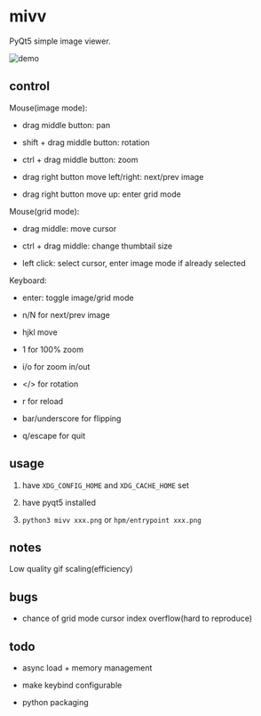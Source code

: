 # mivv

PyQt5 simple image viewer.

![demo](https://asrcpq.github.io/resources/2111/mivv_demo.gif)

## control

Mouse(image mode):

* drag middle button: pan

* shift + drag middle button: rotation

* ctrl + drag middle button: zoom

* drag right button move left/right: next/prev image

* drag right button move up: enter grid mode

Mouse(grid mode):

* drag middle: move cursor

* ctrl + drag middle: change thumbtail size

* left click: select cursor, enter image mode if already selected

Keyboard:

* enter: toggle image/grid mode

* n/N for next/prev image

* hjkl move

* 1 for 100% zoom

* i/o for zoom in/out

* \</\> for rotation

* r for reload

* bar/underscore for flipping

* q/escape for quit

## usage

1. have `XDG_CONFIG_HOME` and `XDG_CACHE_HOME` set

2. have pyqt5 installed

3. `python3 mivv xxx.png` or `hpm/entrypoint xxx.png`

## notes

Low quality gif scaling(efficiency)

## bugs

* chance of grid mode cursor index overflow(hard to reproduce)

## todo

* async load + memory management

* make keybind configurable

* python packaging
